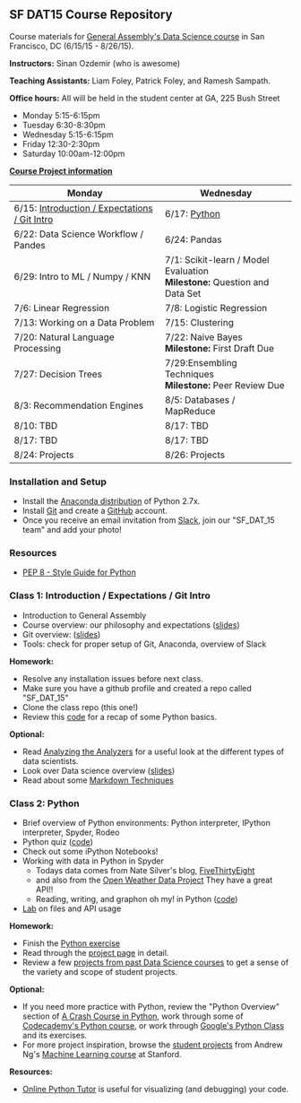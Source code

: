 ## SF DAT15 Course Repository

Course materials for [General Assembly's Data Science course](https://generalassemb.ly/education/data-science/san-francisco/) in San Francisco, DC (6/15/15 - 8/26/15).

**Instructors:** Sinan Ozdemir (who is awesome)

**Teaching Assistants:**
Liam Foley, Patrick Foley, and Ramesh Sampath.

**Office hours:** All will be held in the student center at GA, 225 Bush Street

* Monday 5:15-6:15pm
* Tuesday 6:30-8:30pm
* Wednesday 5:15-6:15pm
* Friday 12:30-2:30pm
* Saturday 10:00am-12:00pm

**[Course Project information](project.md)**

Monday | Wednesday
--- | ---
6/15: [Introduction / Expectations / Git Intro](#class-1-introduction--expectations--git-intro) | 6/17: [Python](#class-2-python)
6/22: Data Science Workflow / Pandes | 6/24: Pandas
6/29: Intro to ML / Numpy / KNN | 7/1: Scikit-learn / Model Evaluation<br>**Milestone:** Question and Data Set
7/6: Linear Regression | 7/8: Logistic Regression
7/13: Working on a Data Problem | 7/15: Clustering
7/20: Natural Language Processing| 7/22: Naive Bayes <br>**Milestone:** First Draft Due
7/27: Decision Trees | 7/29:Ensembling Techniques <br>**Milestone:** Peer Review Due
8/3: Recommendation Engines | 8/5: Databases / MapReduce
8/10: TBD | 8/17: TBD| 8/12: TBD
8/17: TBD | 8/17: TBD| 8/19: TBD
8/24: Projects | 8/26: Projects


### Installation and Setup
* Install the [Anaconda distribution](http://continuum.io/downloads) of Python 2.7x.
* Install [Git](http://git-scm.com/book/en/v2/Getting-Started-Installing-Git) and create a [GitHub](https://github.com/) account.
* Once you receive an email invitation from [Slack](https://slack.com/), join our "SF\_DAT\_15 team" and add your photo!

### Resources
* [PEP 8 - Style Guide for Python](http://www.python.org/dev/peps/pep-0008)

### Class 1: Introduction / Expectations / Git Intro
* Introduction to General Assembly
* Course overview: our philosophy and expectations ([slides](slides/01_course_overview.pdf))
* Git overview: ([slides](slides/01_git_github.pdf))
* Tools: check for proper setup of Git, Anaconda, overview of Slack

**Homework:**

* Resolve any installation issues before next class.
* Make sure you have a github profile and created a repo called "SF_DAT_15"
* Clone the class repo (this one!)
* Review this [code](code/00_python_refresher.py) for a recap of some Python basics.

**Optional:**

* Read [Analyzing the Analyzers](http://cdn.oreillystatic.com/oreilly/radarreport/0636920029014/Analyzing_the_Analyzers.pdf) for a useful look at the different types of data scientists.
* Look over Data science overview ([slides](slides/01_course_overview.pdf))
* Read about some [Markdown Techniques](http://daringfireball.net/projects/markdown/syntax)

### Class 2: Python
* Brief overview of Python environments: Python interpreter, IPython interpreter, Spyder, Rodeo
* Python quiz ([code](code/02_python_quiz.py))
* Check out some iPython Notebooks!
* Working with data in Python in Spyder
    * Todays data comes from Nate Silver's blog, [FiveThirtyEight](https://github.com/fivethirtyeight/data/tree/master/alcohol-consumption)
    * and also from the [Open Weather Data Project](http://openweathermap.org/) They have a great API!!
    * Reading, writing, and graphon oh my! in Python ([code](code/02_files_and_weather.py))
* [Lab](code/02_files_and_weather_lab.py) on files and API usage

**Homework:**

* Finish the [Python exercise](code/02_files_and_weather_lab.py) 
* Read through the [project page](project.md) in detail.
* Review a few [projects from past Data Science courses](https://github.com/justmarkham/DAT-project-examples) to get a sense of the variety and scope of student projects.

**Optional:**

* If you need more practice with Python, review the "Python Overview" section of [A Crash Course in Python](http://nbviewer.ipython.org/gist/rpmuller/5920182), work through some of [Codecademy's Python course](http://www.codecademy.com/en/tracks/python), or work through [Google's Python Class](https://developers.google.com/edu/python/) and its exercises.
* For more project inspiration, browse the [student projects](http://cs229.stanford.edu/projects2013.html) from Andrew Ng's [Machine Learning course](http://cs229.stanford.edu/) at Stanford.

**Resources:**

* [Online Python Tutor](http://pythontutor.com/) is useful for visualizing (and debugging) your code.
